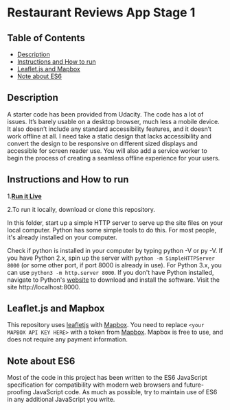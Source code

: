 
# Restaurant Reviews App Stage 1

## Table of Contents

* [Description](#description)
* [Instructions and How to run](#instructions-and-how-to-run)
* [Leaflet.js and Mapbox](#leafletjs-and-Mapbox)
* [Note about ES6](#note-about-es6)

## Description

A starter code has been provided from Udacity. The code has a lot of issues. It’s barely usable on a desktop browser, much less a mobile device. It also doesn’t include any standard accessibility features, and it doesn’t work offline at all. I need take a static design that lacks accessibility and convert the design to be responsive on different sized displays and accessible for screen reader use. You will also add a service worker to begin the process of creating a seamless offline experience for your users.

## Instructions and How to run

1.**[Run it Live](https://amazingbkb.github.io/Restaurant-Reviews-App/)**

2.To run it locally, download or clone this repository.

In this folder, start up a simple HTTP server to serve up the site files on your local computer. Python has some simple tools to do this. For most people, it's already installed on your computer.

Check if python is installed in your computer by typing python -V or py -V. If you have Python 2.x, spin up the server with `python -m SimpleHTTPServer 8000` (or some other port, if port 8000 is already in use). For Python 3.x, you can use `python3 -m http.server 8000`. If you don't have Python installed, navigate to Python's [website](https://www.python.org/) to download and install the software. Visit the site http://localhost:8000.

## Leaflet.js and Mapbox

This repository uses [leafletjs](https://leafletjs.com/) with [Mapbox](https://www.mapbox.com/). You need to replace `<your MAPBOX API KEY HERE>` with a token from [Mapbox](https://www.mapbox.com/). Mapbox is free to use, and does not require any payment information.

## Note about ES6

Most of the code in this project has been written to the ES6 JavaScript specification for compatibility with modern web browsers and future-proofing JavaScript code. As much as possible, try to maintain use of ES6 in any additional JavaScript you write.
